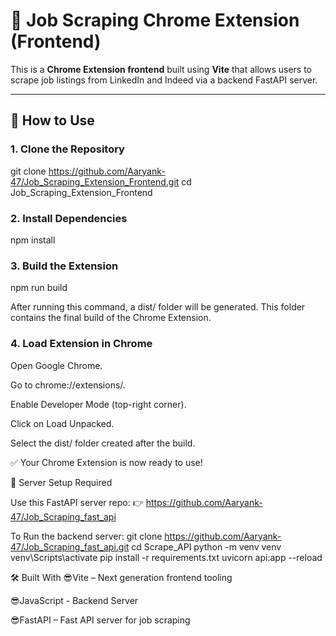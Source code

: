 # 🧩 Job Scraping Chrome Extension (Frontend)

This is a **Chrome Extension frontend** built using **Vite** that allows users to scrape job listings from LinkedIn and Indeed via a backend FastAPI server.

---

## 🚀 How to Use

<!-- ```bash -->
### 1. Clone the Repository


git clone https://github.com/Aaryank-47/Job_Scraping_Extension_Frontend.git
cd Job_Scraping_Extension_Frontend

### 2. Install Dependencies
npm install

### 3. Build the Extension
npm run build


After running this command, a dist/ folder will be generated. This folder contains the final build of the Chrome Extension.

### 4. Load Extension in Chrome
Open Google Chrome.

Go to chrome://extensions/.

Enable Developer Mode (top-right corner).

Click on Load Unpacked.

Select the dist/ folder created after the build.

✅ Your Chrome Extension is now ready to use!


🔧 Server Setup Required

Use this FastAPI server repo:
👉 https://github.com/Aaryank-47/Job_Scraping_fast_api

To Run the backend server:
git clone https://github.com/Aaryank-47/Job_Scraping_fast_api.git
cd Scrape_API
python -m venv venv
venv\Scripts\activate
pip install -r requirements.txt
uvicorn api:app --reload


🛠️ Built With
😎Vite – Next generation frontend tooling

😎JavaScript - Backend Server

😎FastAPI – Fast API server for job scraping